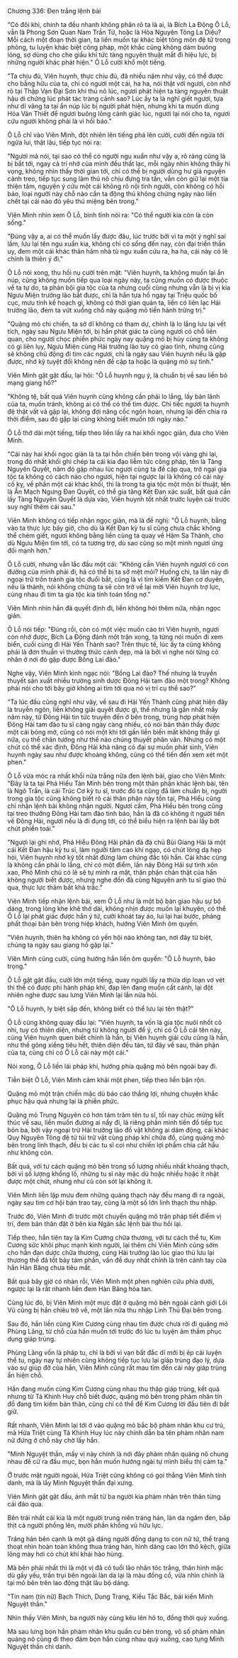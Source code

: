 




Chương 336: Đen trắng lệnh bài


"Có đôi khi, chính ta đều nhanh không phân rõ ta là ai, là Bích La Động Ô Lỗ, vẫn là Phong Sơn Quan Nam Trần Tử, hoặc là Hỏa Nguyên Tông La Diệu? Mỗi cách một đoạn thời gian, ta liền muốn tại khác biệt tông môn đệ tử trong phòng, tu luyện khác biệt công pháp, một khắc cũng không dám buông lỏng, sợ dùng cho che giấu khí tức tàng nguyên thuật mất đi hiệu lực, bị những người khác phát hiện." Ô Lỗ cười khổ một tiếng.

"Ta chịu đủ, Viên huynh, thực chịu đủ, đã nhiều năm như vậy, có thể được cho bằng hữu của ta, chỉ có ngươi một cái, ha ha, nói thật với ngươi, còn nhớ rõ tại Thập Vạn Đại Sơn khi thú nô lúc, ngươi phát hiện ta tàng nguyên thuật hậu di chứng lúc phát tác tràng cảnh sao? Lúc ấy ta là nghĩ giết ngươi, tựa như dĩ vãng ta tại ẩn núp lúc bị người phát hiện, nhưng khi ta muốn dùng Hỏa Văn Thiết để ngươi buông lỏng cảnh giác lúc, ngươi lại nói cho ta, ngươi cứu người không phải là vì hồi báo."

Ô Lỗ chỉ vào Viên Minh, đột nhiên lên tiếng phá lên cười, cười đến ngửa tới ngửa lui, thật lâu, tiếp tục nói ra:

"Ngươi mà nói, tại sao có thể có người ngu xuẩn như vậy a, rõ ràng cũng là bị bắt tới, ngay cả trí nhớ của mình đều thất lạc, mỗi ngày nhìn không thấy hi vọng, không nhìn thấy thời gian tới, chỉ có thể bị người dùng hư giả nguyện cảnh treo, tiếp tục sung làm thú nô chịu đựng tra tấn, vẫn còn giữ lại một tia thiện tâm, nguyện ý cứu một cái không rõ nội tình người, còn không có hồi báo, loại người này chỗ nào cần ta động thủ không chừng ngày nào liền chết tại cái nào đó yêu thú miệng bên trong."

Viên Minh nhìn xem Ô Lỗ, bình tĩnh nói ra: "Có thể người kia còn là còn sống."

"Đúng vậy a, ai có thể muốn lấy được đâu, lúc trước bởi vì ta một ý nghĩ sai lầm, lưu lại tên ngu xuẩn kia, không chỉ có sống đến nay, còn đại triển thần uy, đem một cái khác thân hãm nhà tù ngu xuẩn cứu ra, ha ha, cái này có lẽ chính là thiên ý đi."

Ô Lỗ nói xong, thu hồi nụ cười trên mặt: "Viên huynh, ta không muốn lại ẩn núp, cũng không muốn tiếp qua loại ngày này, ta cũng muốn có được thuộc về ta tự do, ta phản bội gia tộc của ta nhưng cuối cùng nhưng vẫn là bị vị kia Ngưu Miện trưởng lão bắt được, chỉ là hắn tựa hồ ngay tại Triệu quốc bố cục, mưu tính kế hoạch gì, không có thời gian quản ta, liền có liên lạc Hải trưởng lão, đem ta vứt xuống chỗ này quặng mỏ tiến hành trừng trị."

"Quặng mỏ chi chiến, ta sở dĩ không có tham dự, chính là lo lắng lưu lại vết tích, ngày sau Ngưu Miện tới, bị hắn phát giác ta cùng ngươi có chỗ liên quan, cho ngươi chọc phiền phức ngày nay quặng mỏ bị hủy cùng ta không có gì liên lụy, Ngưu Miện cùng Hải trưởng lão tuy có giao tình, nhưng cũng sẽ không chủ động đi tìm các ngươi, chỉ là ngày sau Viên huynh nếu là gặp được, nhớ kỹ tuyệt đối không nên đề cập ta hoặc là quặng mỏ sự tình."

Viên Minh gật gật đầu, lại hỏi: "Ô Lỗ huynh ngụ ý, là chuẩn bị về sau liền bỏ mạng giang hồ?"

"Không tệ, bất quá Viên huynh cũng không cần phải lo lắng, lấy bản lãnh của ta, muốn tránh, không ai có thể có thể tìm được. Chỉ tiếc ngươi ta huynh đệ thật vất vả gặp lại, không đợi nâng cốc ngôn hoan, nhưng lại đến chia ra thời điểm, sau đó gặp lại cũng không biết muốn tới ngày nào."

Ô Lỗ thở dài một tiếng, tiếp theo liền lấy ra hai khối ngọc giản, đưa cho Viên Minh.

"Cái này hai khối ngọc giản là ta tại hỗn chiến bên trong vội vàng ghi lại, trong đó nhất khối ghi chép ta cái kia đạo liễm tức công pháp, tên là Tàng Nguyên Quyết, năm đó gặp nhau lúc ngươi cùng ta đề cập qua, trở ngại gia tộc ta không có cách nào cho ngươi, hiện tại ngược lại là không có cái này cố kỵ, về phần một cái khác khối, thì là trong ta gia tộc một môn bí thuật, tên là Ẩn Mạch Ngưng Đan Quyết, có thể gia tăng Kết Đan xác suất, bất quá cần lấy Tàng Nguyên Quyết là dựa vào, Viên huynh tốt nhất trước luyện cái trước suy nghĩ thêm cái sau."

Viên Minh không có tiếp nhận ngọc giản, mà là đề nghị: "Ô Lỗ huynh, bằng vào ta thực lực bây giờ, cho dù là Kết Đan kỳ tu sĩ cũng chưa chắc không thể chém giết, ngươi không bằng liền cùng ta quay về Hãm Sa Thành, cho dù Ngưu Miện tìm tới, có ta tương trợ, dù sao cũng so một mình ngươi ứng đối mạnh hơn."

Ô Lỗ cười, nhưng vẫn lắc đầu một cái: "Không cần Viên huynh ngươi có con đường của mình phải đi, há có thể bị ta sở mệt mỏi? Huống chi, ta lần này đi ngoại trừ trốn tránh gia tộc đuổi bắt, cũng là vì tìm kiếm Kết Đan cơ duyên, nếu là thành, nói không chừng ta sẽ còn trở về lại mời Viên huynh trợ lực, cùng nhau đi tìm ta gia tộc kia tính toán tổng nợ."

Viên Minh nhìn hắn đã quyết định đi, liền không hỏi thêm nữa, nhận ngọc giản.

Ô Lỗ nói tiếp: "Đúng rồi, còn có một việc muốn cáo tri Viên huynh, ngươi còn nhớ được, Bích La Động đánh một trận xong, ta từng nói muốn đi xem biển, cuối cùng đi Hải Yến Thành sao? Trên thực tế, lúc ấy ta cũng không phải là đơn thuần vì thưởng thức cảnh đẹp, mà là bởi vì nghe nói từng có nhân ở nơi đó gặp được Bồng Lai đảo."

Nghe vậy, Viên Minh kinh ngạc nói: "Bồng Lai đảo? Thế nhưng là truyền thuyết sản xuất nhiều trường sinh dược Đông Hải tam đảo một trong? Không phải nói cho tới bây giờ không ai tìm tới qua nó vị trí cụ thể sao?"

"Ta lúc đầu cũng nghĩ như vậy, về sau đi Hải Yến Thành cũng phát hiện đây là truyền ngôn, liền không giải quyết được gì, thế nhưng là gần nhất mấy năm này, từ Đông Hải tin tức truyền đến ở bên trong, trùng hợp phát hiện Đông Hải tam đảo tu sĩ càng ngày càng nhiều, có nói bản thân thấy được một cái bóng mờ, cũng có nói một khi tới gần liền biến mất không thấy gì nữa, cụ thể chân tướng như thế nào chúng thuyết phân vân. Nhưng có một chút có thể xác định, Đông Hải khả năng có đại sự muốn phát sinh, Viên huynh ngày sau như được khoảng không, cũng có thể tiến đến xem xét một phen."

Ô Lỗ vừa móc ra nhất khối nửa trắng nửa đen lệnh bài, giao cho Viên Minh: "Đây là ta tại Phá Hiểu Tán Minh bên trong một thân phận khác lệnh bài, tên là Ngô Trần, là cái Trúc Cơ kỳ tu sĩ, trước đó ta cũng đã làm chuẩn bị, người trong gia tộc cũng không biết rõ cái thân phận này tồn tại, Phá Hiểu cũng chỉ nhận lệnh bài không nhận người. Ngươi cầm, Phá Hiểu bên trong cũng tại treo thưởng Đông Hải tam đảo tình báo, hẳn là đã có không ít người tiến về Đông Hải, ngươi nếu là đi đụng tới, có thể biểu hiện ra lệnh bài lấy bớt chút phiền toái."

"Ngươi lại ghi nhớ, Phá Hiểu Đông Hải phân đà đà chủ Bùi Giang Hải là một cái Kết Đan hậu kỳ tu sĩ, làm người tâm cao khí ngạo, có chút lòng dạ hẹp hòi, Viên huynh nhớ kỹ tốt nhất đừng làm chúng đắc tội hắn. Cái khác cũng là không cần phải lo lắng, chỉ có một điểm, lần này Đông Hải sự tình xôn xao, Phó Minh chủ có lẽ sẽ tự mình ra mặt, thân phận chân thật của hắn không người biết được, nhưng nghe đồn đã cùng Nguyên anh tu sĩ giao thủ qua, thực lực thâm bất khả trắc."

Viên Minh tiếp nhận lệnh bài, xem Ô Lỗ như là một bộ bàn giao hậu sự bộ dáng, trong lòng khe khẽ thở dài, không nhịn được muốn lại khuyên, có thể Ô Lỗ lại phát giác được hắn ý tứ, cười khoát tay áo, lui lại hai bước, phảng phất thoại bản bên trong hiệp khách, hướng Viên Minh ôm quyền.

"Viên huynh, thiên hạ không có yến hội nào không tan, nơi đây từ biệt, chúng ta ngày sau giang hồ gặp lại."

Viên Minh cũng cười, cũng hướng hắn liền ôm quyền: "Ô Lỗ huynh, bảo trọng."

Ô Lỗ gật gật đầu, cười lớn một tiếng, quay người lấy ra thừa dịp loạn vơ vét thi thể có được phi hành pháp khí, đạp lên đang muốn cất cánh, lại đột nhiên nghe được sau lưng Viên Minh lại lần nữa hỏi.

"Ô Lỗ huynh, ly biệt sắp đến, không biết có thể lưu lại tên thật?"

Ô Lỗ cũng không quay đầu lại: "Viên huynh, ta vốn là gia tộc nuôi nhốt cô nhi, tuy có thiên diện, nhưng từ không người để ý, chỉ có Ô Lỗ cái tên này, cùng Viên huynh quen biết chính là hắn, bị Viên huynh giải cứu cũng là hắn, như thế gông xiềng tiêu hết, thiên diện đều tán, từ đây về sau, thân phận của ta, cũng chỉ có Ô Lỗ cái này một cái."

Nói xong, Ô Lỗ liền lái pháp khí, hướng phía quặng mỏ bên ngoài bay đi.

Tiễn biệt Ô Lỗ, Viên Minh cảm khái một phen, tiếp theo liền bận rộn.

Quặng mỏ một trận chiến mặc dù báo cáo thắng lợi, nhưng chuyện khắc phục hậu quả nhưng lại là phiền phức.

Quặng mỏ Trung Nguyên có hơn tám trăm tên tu sĩ, tối nay chúc mừng kết thúc về sau, liền muốn đường ai nấy đi, là riêng phần mình tiền đồ tiếp tục bôn ba, bởi vậy ngoại trừ Hải trưởng lão đồ vật không ai dám động, cái khác Quy Nguyên Tông đệ tử túi trữ vật cùng pháp khí chứa đồ, cùng quặng mỏ bên trong linh thạch, đều bị các tu sĩ coi như chiến lợi phẩm chia cắt hầu như không còn.

Bất quá, với tư cách quặng mỏ bên trong số lượng nhiều nhất khoáng thạch, bởi vì số lượng khổng lồ, những tu sĩ này mặc dù hoặc nhiều hoặc ít nhặt được một chút, nhưng như cũ còn sót lại không ít.

Viên Minh liền lập mưu đem những quáng thạch này đều mang đi ra ngoài, ngày sau tìm cơ hội bán trao tay, cũng là một số lớn linh thạch thu nhập.

Trước đó, Viên Minh đi trước một chuyến quặng mỏ trận pháp tiết điểm vị trí, đem bản thân đặt ở bên kia Ngân sắc lệnh bài thu hồi lại.

Tiếp theo, hắn tiện tay là Kim Cương chữa thương, với tư cách thể tu, Kim Cương sức khôi phục mạnh kinh người, lại thêm chi Viên Minh cũng sớm cho hắn đan dược chữa thương, cùng Hải trưởng lão lúc giao thủ lưu lại thương thế đã tốt bảy tám phần, vấn đề duy nhất chính là trên cánh tay của hắn Hàn Băng chưa tiêu mất.

Bất quá bây giờ có nhàn rỗi, Viên Minh một phen nghiên cứu phía dưới, ngược lại là rất nhanh liền đem Hàn Băng hòa tan.

Cùng lúc đó, bị Viên Minh một mực đặt ở quặng mỏ bên ngoài cảnh giới Lôi Vũ cũng bị hắn chiêu trở về, một lần nữa thu nhập Linh Thú Đại bên trong.

Sau đó, hắn liền cùng Kim Cương cùng nhau tìm được chưa rời đi quặng mỏ Phùng Lăng, từ chỗ của hắn muốn tới trước đó lúc tu luyện âm thầm phục dụng giáp trùng.

Phùng Lăng vốn là pháp tu, chỉ là bởi vì vạn bất đắc dĩ mới bị ép cải luyện thể tu, ngày nay tự nhiên cũng không tiếp tục lưu lại giáp trùng đạo lý, dựa vào sự giúp đỡ của hắn, Viên Minh cũng rất mau tìm đến cái này giáp trùng ẩn hiện chỗ.

Hắn đang muốn cùng Kim Cương cùng nhau thu thập giáp trùng, kết quả nhưng từ Tả Khinh Huy chỗ biết được, quặng mỏ bên trong phàm nhân tín đồ đang tìm kiếm bản thân, cũng chỉ có thể để Kim Cương lời đầu tiên đi bắt giữ.

Rất nhanh, Viên Minh lại tới ở vào quặng mỏ bắc bộ phàm nhân khu cư trú, mà Hứa Triệt cùng Tả Khinh Huy lúc này chính dẫn ba tên phàm nhân nam nữ đứng ở chỗ này chờ lấy hắn.

"Minh Nguyệt thần, mấy vị này chính là nơi đây phàm nhân quáng nô chung nhau đề cử ra đầu mục, bọn hắn muốn hướng ngài tự mình biểu thị cảm tạ."

Ở trước mặt người ngoài, Hứa Triệt cũng không có gọi thẳng Viên Minh tính danh, mà là lấy Minh Nguyệt thần đại xưng.

Viên Minh gật gật đầu, ánh mắt từ ba người kia phàm nhân trên thân từng cái đảo qua.

Bên trái nhất cái kia là một người trung niên tráng hán, làn da ngăm đen, bắp thịt cả người phồng lên, mười phần khổng vũ hữu lực.

Tráng hán bên cạnh là một gã dáng người đồng dạng to con nữ tử, thể trạng thoạt nhìn hoàn toàn không thua tráng hán, hình dáng cao lớn thô kệch, giữa lông mày hơi có chút khí khái hào hùng.

Mà bên phải nhất thì là một vị đã có tuổi lão nhân tóc trắng, thân hình mặc dù gầy yếu, trần trụi bên ngoài làn da lại là màu đồng cổ, vừa nhìn chính là tại mỏ bên trên lao động thật lâu bộ dáng.

"Tin nam (tín nữ) Bạch Thích, Dung Trang, Kiều Tắc Bắc, bái kiến Minh Nguyệt thần."

Nhìn thấy Viên Minh, ba người này cùng kêu lên hô to, đồng thời quỳ xuống.

Mà sau lưng bọn hắn phàm nhân khu quần cư bên trong, vô số phàm nhân quáng nô cũng đi theo đám bọn hắn cùng nhau quỳ xuống, cao tụng Minh Nguyệt thần chi danh.




